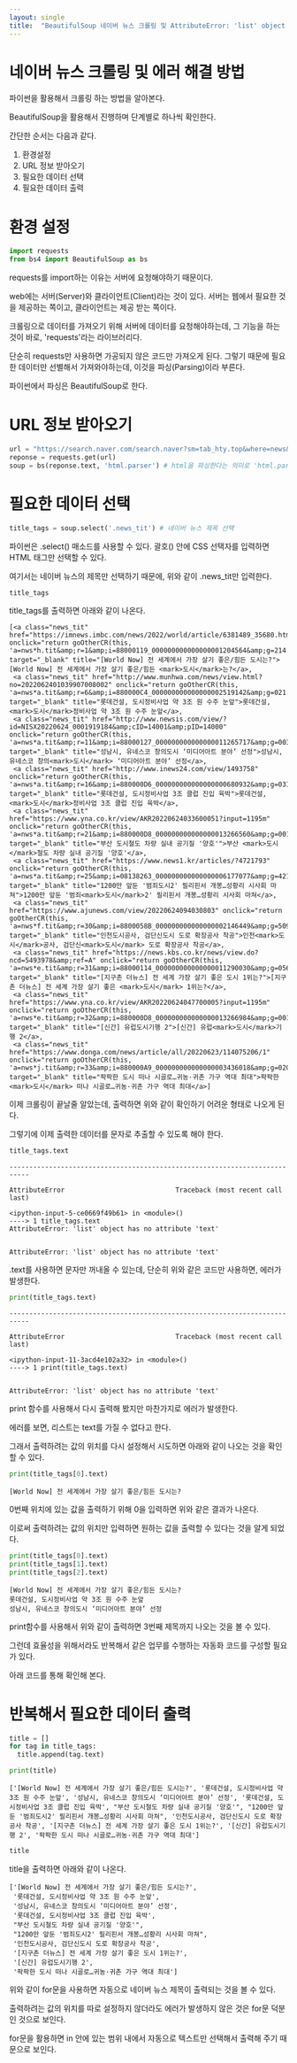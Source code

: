 ```yaml
---
layout: single
title:  "BeautifulSoup 네이버 뉴스 크롤링 및 AttributeError: 'list' object has no attribute 'text' 해결"
---
```

# 네이버 뉴스 크롤링 및 에러 해결 방법

파이썬을 활용해서 크롤링 하는 방법을 알아본다. 

BeautifulSoup을 활용해서 진행하며 단계별로 하나씩 확인한다. 

간단한 순서는 다음과 같다.

1. 환경설정
2. URL 정보 받아오기
3. 필요한 데이터 선택
4. 필요한 데이터 출력

# 환경 설정


```python
import requests
from bs4 import BeautifulSoup as bs
```

requests를 import하는 이유는 서버에 요청해야하기 때문이다. 

web에는 서버(Server)와 클라이언트(Client)라는 것이 있다. 서버는 웹에서 필요한 것을 제공하는 쪽이고, 클라이언트는 제공 받는 쪽이다.

크롤링으로 데이터를 가져오기 위해 서버에 데이터를 요청해야하는데, 그 기능을 하는 것이 바로, 'requests'라는 라이브러리다.

단순히 requests만 사용하면 가공되지 않은 코드만 가져오게 된다. 그렇기 때문에 필요한 데이터만 선별해서 가져와야하는데, 이것을 파싱(Parsing)이라 부른다.

파이썬에서 파싱은 BeautifulSoup로 한다.





# URL 정보 받아오기


```python
url = "https://search.naver.com/search.naver?sm=tab_hty.top&where=news&query=%EB%8F%84%EC%8B%9C&oquery=%EC%B7%A8%EC%97%85&tqi=hrR8olp0JXVsstUsZ38ssssssWC-140887"
reponse = requests.get(url)
soup = bs(reponse.text, 'html.parser') # html을 파싱한다는 의미로 'html.parser' 입력
```

# 필요한 데이터 선택


```python
title_tags = soup.select('.news_tit') # 네이버 뉴스 제목 선택
```

파이썬은 .select() 매소드를 사용할 수 있다. 괄호() 안에 CSS 선택자를 입력하면 HTML 태그만 선택할 수 있다. 

여기서는 네이버 뉴스의 제목만 선택하기 때문에, 위와 같이 .news_tit만 입력한다.


```python
title_tags
```

title_tags를 출력하면 아래와 같이 나온다.


    [<a class="news_tit" href="https://imnews.imbc.com/news/2022/world/article/6381489_35680.html" onclick="return goOtherCR(this, 'a=nws*h.tit&amp;r=1&amp;i=88000119_000000000000000001204564&amp;g=214.0001204564&amp;u='+urlencode(this.href));" target="_blank" title="[World Now] 전 세계에서 가장 살기 좋은/힘든 도시는?">[World Now] 전 세계에서 가장 살기 좋은/힘든 <mark>도시</mark>는?</a>,
     <a class="news_tit" href="http://www.munhwa.com/news/view.html?no=2022062401039907008002" onclick="return goOtherCR(this, 'a=nws*a.tit&amp;r=6&amp;i=880000C4_000000000000000002519142&amp;g=021.0002519142&amp;u='+urlencode(this.href));" target="_blank" title="롯데건설, 도시정비사업 약 3조 원 수주 눈앞">롯데건설, <mark>도시</mark>정비사업 약 3조 원 수주 눈앞</a>,
     <a class="news_tit" href="http://www.newsis.com/view/?id=NISX20220624_0001919184&amp;cID=14001&amp;pID=14000" onclick="return goOtherCR(this, 'a=nws*a.tit&amp;r=11&amp;i=88000127_000000000000000011265717&amp;g=003.0011265717&amp;u='+urlencode(this.href));" target="_blank" title="성남시, 유네스코 창의도시 ‘미디어아트 분야’ 선정">성남시, 유네스코 창의<mark>도시</mark> ‘미디어아트 분야’ 선정</a>,
     <a class="news_tit" href="http://www.inews24.com/view/1493758" onclick="return goOtherCR(this, 'a=nws*a.tit&amp;r=16&amp;i=880000D6_000000000000000000680932&amp;g=031.0000680932&amp;u='+urlencode(this.href));" target="_blank" title="롯데건설, 도시정비사업 3조 클럽 진입 육박">롯데건설, <mark>도시</mark>정비사업 3조 클럽 진입 육박</a>,
     <a class="news_tit" href="https://www.yna.co.kr/view/AKR20220624033600051?input=1195m" onclick="return goOtherCR(this, 'a=nws*a.tit&amp;r=21&amp;i=880000D8_000000000000000013266560&amp;g=001.0013266560&amp;u='+urlencode(this.href));" target="_blank" title="부산 도시철도 차량 실내 공기질 '양호'">부산 <mark>도시</mark>철도 차량 실내 공기질 '양호'</a>,
     <a class="news_tit" href="https://www.news1.kr/articles/?4721793" onclick="return goOtherCR(this, 'a=nws*a.tit&amp;r=25&amp;i=08138263_000000000000000006177077&amp;g=421.0006177077&amp;u='+urlencode(this.href));" target="_blank" title="1200만 앞둔 '범죄도시2' 필리핀서 개봉…성황리 시사회 마쳐">1200만 앞둔 '범죄<mark>도시</mark>2' 필리핀서 개봉…성황리 시사회 마쳐</a>,
     <a class="news_tit" href="https://www.ajunews.com/view/20220624094030803" onclick="return goOtherCR(this, 'a=nws*f.tit&amp;r=30&amp;i=8800058B_000000000000000002146449&amp;g=5090.0002146449&amp;u='+urlencode(this.href));" target="_blank" title="인천도시공사, 검단신도시 도로 확장공사 착공">인천<mark>도시</mark>공사, 검단신<mark>도시</mark> 도로 확장공사 착공</a>,
     <a class="news_tit" href="https://news.kbs.co.kr/news/view.do?ncd=5493978&amp;ref=A" onclick="return goOtherCR(this, 'a=nws*e.tit&amp;r=31&amp;i=88000114_000000000000000011290030&amp;g=056.0011290030&amp;u='+urlencode(this.href));" target="_blank" title="[지구촌 더뉴스] 전 세계 가장 살기 좋은 도시 1위는?">[지구촌 더뉴스] 전 세계 가장 살기 좋은 <mark>도시</mark> 1위는?</a>,
     <a class="news_tit" href="https://www.yna.co.kr/view/AKR20220624047700005?input=1195m" onclick="return goOtherCR(this, 'a=nws*e.tit&amp;r=32&amp;i=880000D8_000000000000000013266984&amp;g=001.0013266984&amp;u='+urlencode(this.href));" target="_blank" title="[신간] 유럽도시기행 2">[신간] 유럽<mark>도시</mark>기행 2</a>,
     <a class="news_tit" href="https://www.donga.com/news/article/all/20220623/114075206/1" onclick="return goOtherCR(this, 'a=nws*j.tit&amp;r=33&amp;i=880000A9_000000000000000003436018&amp;g=020.0003436018&amp;u='+urlencode(this.href));" target="_blank" title="팍팍한 도시 떠나 시골로…귀농·귀촌 가구 역대 최대">팍팍한 <mark>도시</mark> 떠나 시골로…귀농·귀촌 가구 역대 최대</a>]



이제 크롤링이 끝날줄 알았는데, 출력하면 위와 같이 확인하기 어려운 형태로 나오게 된다. 

그렇기에 이제 출력한 데이터를 문자로 추출할 수 있도록 해야 한다.


```python
title_tags.text
```


    ---------------------------------------------------------------------------
    
    AttributeError                            Traceback (most recent call last)
    
    <ipython-input-5-ce0669f49b61> in <module>()
    ----> 1 title_tags.text
    AttributeError: 'list' object has no attribute 'text'


    AttributeError: 'list' object has no attribute 'text'



.text를 사용하면 문자만 꺼내올 수 있는데, 단순히 위와 같은 코드만 사용하면, 에러가 발생한다.



```python
print(title_tags.text)
```


    ---------------------------------------------------------------------------
    
    AttributeError                            Traceback (most recent call last)
    
    <ipython-input-11-3acd4e102a32> in <module>()
    ----> 1 print(title_tags.text)


    AttributeError: 'list' object has no attribute 'text'


print 함수를 사용해서 다시 출력해 봤지만 마찬가지로 에러가 발생한다.

에러를 보면, 리스트는 text를 가질 수 없다고 한다.

그래서 출력하려는 값의 위치를 다시 설정해서 시도하면 아래와 같이 나오는 것을 확인할 수 있다.


```python
print(title_tags[0].text)
```

    [World Now] 전 세계에서 가장 살기 좋은/힘든 도시는?



0번째 위치에 있는 값을 출력하기 위해 0을 입력하면 위와 같은 결과가 나온다.

이로써 출력하려는 값의 위치만 입력하면 원하는 값을 출력할 수 있다는 것을 알게 되었다.



```python
print(title_tags[0].text)
print(title_tags[1].text)
print(title_tags[2].text)
```

    [World Now] 전 세계에서 가장 살기 좋은/힘든 도시는?
    롯데건설, 도시정비사업 약 3조 원 수주 눈앞
    성남시, 유네스코 창의도시 ‘미디어아트 분야’ 선정


print함수를 사용해서 위와 같이 출력하면 3번째 제목까지 나오는 것을 볼 수 있다.

그런데 효율성을 위해서라도 반복해서 같은 업무를 수행하는 자동화 코드를 구성할 필요가 있다.

아래 코드를 통해 확인해 본다.

# 반복해서 필요한 데이터 출력


```python
title = []
for tag in title_tags:
  title.append(tag.text)

print(title)
```

    ['[World Now] 전 세계에서 가장 살기 좋은/힘든 도시는?', '롯데건설, 도시정비사업 약 3조 원 수주 눈앞', '성남시, 유네스코 창의도시 ‘미디어아트 분야’ 선정', '롯데건설, 도시정비사업 3조 클럽 진입 육박', "부산 도시철도 차량 실내 공기질 '양호'", "1200만 앞둔 '범죄도시2' 필리핀서 개봉…성황리 시사회 마쳐", '인천도시공사, 검단신도시 도로 확장공사 착공', '[지구촌 더뉴스] 전 세계 가장 살기 좋은 도시 1위는?', '[신간] 유럽도시기행 2', '팍팍한 도시 떠나 시골로…귀농·귀촌 가구 역대 최대']



```python
title
```

title을 출력하면 아래와 같이 나온다.


    ['[World Now] 전 세계에서 가장 살기 좋은/힘든 도시는?',
     '롯데건설, 도시정비사업 약 3조 원 수주 눈앞',
     '성남시, 유네스코 창의도시 ‘미디어아트 분야’ 선정',
     '롯데건설, 도시정비사업 3조 클럽 진입 육박',
     "부산 도시철도 차량 실내 공기질 '양호'",
     "1200만 앞둔 '범죄도시2' 필리핀서 개봉…성황리 시사회 마쳐",
     '인천도시공사, 검단신도시 도로 확장공사 착공',
     '[지구촌 더뉴스] 전 세계 가장 살기 좋은 도시 1위는?',
     '[신간] 유럽도시기행 2',
     '팍팍한 도시 떠나 시골로…귀농·귀촌 가구 역대 최대']




위와 같이 for문을 사용하면 자동으로 네이버 뉴스 제목이 출력되는 것을 볼 수 있다.

출력하려는 값의 위치를 따로 설정하지 않더라도 에러가 발생하지 않은 것은 for문 덕분인 것으로 보인다.

for문을 활용하면 in 안에 있는 범위 내에서 자동으로 텍스트만 선택해서 출력해 주기 때문으로 보인다.

